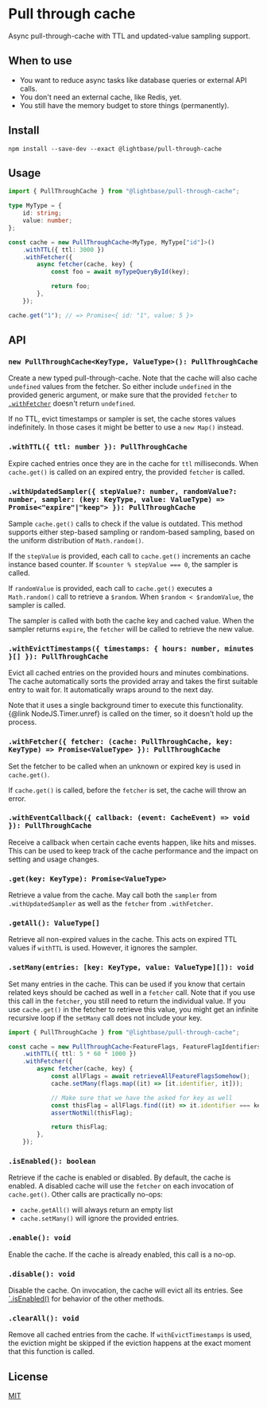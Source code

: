 # Pull through cache

Async pull-through-cache with TTL and updated-value sampling support.

## When to use

- You want to reduce async tasks like database queries or external API calls.
- You don't need an external cache, like Redis, yet.
- You still have the memory budget to store things (permanently).

## Install

```shell
npm install --save-dev --exact @lightbase/pull-through-cache
```

## Usage

```ts
import { PullThroughCache } from "@lightbase/pull-through-cache";

type MyType = {
	id: string;
	value: number;
};

const cache = new PullThroughCache<MyType, MyType["id"]>()
	.withTTL({ ttl: 3000 })
	.withFetcher({
		async fetcher(cache, key) {
			const foo = await myTypeQueryById(key);

			return foo;
		},
	});

cache.get("1"); // => Promise<{ id: "1", value: 5 }>
```

## API

### `new PullThroughCache<KeyType, ValueType>(): PullThroughCache`

Create a new typed pull-through-cache. Note that the cache will also cache `undefined`
values from the fetcher. So either include `undefined` in the provided generic argument,
or make sure that the provided `fetcher` to
[`.withFetcher`](#withfetcher-fetcher-cache-pullthroughcache-key-keytype--promisevaluetype--pullthroughcache)
doesn't return `undefined`.

If no TTL, evict timestamps or sampler is set, the cache stores values indefinitely. In
those cases it might be better to use a `new Map()` instead.

### `.withTTL({ ttl: number }): PullThroughCache`

Expire cached entries once they are in the cache for `ttl` milliseconds. When
`cache.get()` is called on an expired entry, the provided `fetcher` is called.

### `.withUpdatedSampler({ stepValue?: number, randomValue?: number, sampler: (key: KeyType, value: ValueType) => Promise<"expire"|"keep"> }): PullThroughCache`

Sample `cache.get()` calls to check if the value is outdated. This method supports either
step-based sampling or random-based sampling, based on the uniform distribution of
`Math.random()`.

If the `stepValue` is provided, each call to `cache.get()` increments an cache instance
based counter. If `$counter % stepValue === 0`, the sampler is called.

If `randomValue` is provided, each call to `cache.get()` executes a `Math.random()` call
to retrieve a `$random`. When `$random < $randomValue`, the sampler is called.

The sampler is called with both the cache key and cached value. When the sampler returns
`expire`, the `fetcher` will be called to retrieve the new value.

### `.withEvictTimestamps({ timestamps: { hours: number, minutes }[] }): PullThroughCache`

Evict all cached entries on the provided hours and minutes combinations. The cache
automatically sorts the provided array and takes the first suitable entry to wait for. It
automatically wraps around to the next day.

Note that it uses a single background timer to execute this functionality. {@link
NodeJS.Timer.unref} is called on the timer, so it doesn't hold up the process.

### `.withFetcher({ fetcher: (cache: PullThroughCache, key: KeyType) => Promise<ValueType> }): PullThroughCache`

Set the fetcher to be called when an unknown or expired key is used in `cache.get()`.

If `cache.get()` is called, before the `fetcher` is set, the cache will throw an error.

### `.withEventCallback({ callback: (event: CacheEvent) => void }): PullThroughCache`

Receive a callback when certain cache events happen, like hits and misses. This can be
used to keep track of the cache performance and the impact on setting and usage changes.

### `.get(key: KeyType): Promise<ValueType>`

Retrieve a value from the cache. May call both the `sampler` from `.withUpdatedSampler` as
well as the `fetcher` from `.withFetcher`.

### `.getAll(): ValueType[]`

Retrieve all non-expired values in the cache. This acts on expired TTL values if `withTTL`
is used. However, it ignores the sampler.

### `.setMany(entries: [key: KeyType, value: ValueType][]): void`

Set many entries in the cache. This can be used if you know that certain related keys
should be cached as well in a `fetcher` call. Note that if you use this call in the
`fetcher`, you still need to return the individual value. If you use `cache.get()` in the
fetcher to retrieve this value, you might get an infinite recursive loop if the `setMany`
call does not include your key.

```ts
import { PullThroughCache } from "@lightbase/pull-through-cache";

const cache = new PullThroughCache<FeatureFlags, FeatureFlagIdentifiers>()
	.withTTL({ ttl: 5 * 60 * 1000 })
	.withFetcher({
		async fetcher(cache, key) {
			const allFlags = await retrieveAllFeatureFlagsSomehow();
			cache.setMany(flags.map((it) => [it.identifier, it]));

			// Make sure that we have the asked for key as well
			const thisFlag = allFlags.find((it) => it.identifier === key);
			assertNotNil(thisFlag);

			return thisFlag;
		},
	});
```

### `.isEnabled(): boolean`

Retrieve if the cache is enabled or disabled. By default, the cache is enabled. A disabled
cache will use the `fetcher` on each invocation of `cache.get()`. Other calls are
practically no-ops:

- `cache.getAll()` will always return an empty list
- `cache.setMany()` will ignore the provided entries.

### `.enable(): void`

Enable the cache. If the cache is already enabled, this call is a no-op.

### `.disable(): void`

Disable the cache. On invocation, the cache will evict all its entries. See
[`.isEnabled()](#isenabled-boolean) for behavior of the other methods.

### `.clearAll(): void`

Remove all cached entries from the cache. If `withEvictTimestamps` is used, the eviction
might be skipped if the eviction happens at the exact moment that this function is called.

## License

[MIT](./LICENSE)
